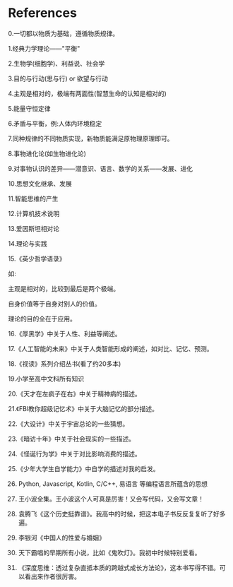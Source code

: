 # References



0.一切都以物质为基础，遵循物质规律。

1.经典力学理论——"平衡"

2.生物学\(细胞学\)、利益说、社会学

3.目的与行动\(思与行\) or 欲望与行动

4.主观是相对的，极端有两面性\(智慧生命的认知是相对的\)

5.能量守恒定律

6.矛盾与平衡，例:人体内环境稳定

7.同种规律的不同物质实现，新物质能满足原物理原理即可。

8.事物进化论\(如生物进化论\)

9.对事物认识的差异——潜意识、语言、数学的关系——发展、进化

10.思想文化继承、发展

11.智能思维的产生

12.计算机技术说明

13.爱因斯坦相对论

14.理论与实践

15.《英少哲学语录》

如:

主观是相对的，比较到最后是两个极端。

自身价值等于自身对别人的价值。

理论的目的全在于应用。

16.《厚黑学》中关于人性、利益等阐述。

17.《人工智能的未来》中关于人类智能形成的阐述，如对比、记忆、预测。

18.《视读》系列介绍丛书\(看了约20多本\)

19.小学至高中文科所有知识

20.《天才在左疯子在右》中关于精神病的描述。

21.《FBI教你超级记忆术》中关于大脑记忆的部分描述。

22.《大设计》中关于宇宙总论的一些猜想。

23.《暗访十年》中关于社会现实的一些描述。

24.《怪诞行为学》中关于对比影响消费的描述。

25.《少年大学生自学能力》中自学的描述对我的启发。

26. Python, Javascript, Kotlin, C/C++, 易语言 等编程语言所蕴含的思想

27. 王小波全集。王小波这个人可真是厉害！又会写代码，又会写文章！

28. 袁腾飞《这个历史挺靠谱》。我高中的时候，把这本电子书反反复复听了好多遍。

29. 李银河《中国人的性爱与婚姻》

30. 天下霸唱的早期所有小说，比如《鬼吹灯》。我初中时候特别爱看。

31. 《深度思维：透过复杂直抵本质的跨越式成长方法论》，这本书写得不错。可以看出来作者很厉害。


